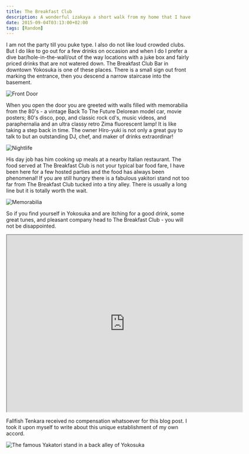 ```yaml
---
title: The Breakfast Club
description: A wonderful izakaya a short walk from my home that I have grown quite fond of over the years...
date: 2015-09-04T03:13:00+02:00
tags: [Random]
---
```

<div class="text-lg mt-2">
<p class="mb-2">I am not the party till you puke type. I also do not like loud crowded clubs. But I do like to go out for a few drinks on occasion and when I do I prefer a dive bar/hole-in-the-wall/out of the way locations with a juke box and fairly priced drinks that are not watered down. The Breakfast Club Bar in downtown Yokosuka is one of these places. There is a small sign out front marking the entrance, then you descend a narrow staircase into the basement.</p>

<img class="w-8/12 rounded-lg shadow-lg mx-auto" src="https://fallfish-tenkara-images.s3-us-west-1.amazonaws.com/FfT+-+The+Breakfast+Club/breakfast+club-dive+bar-yokosuka-japan-front+door.JPG" alt="Front Door" />

<p class="mt-2 mb-2">When you open the door you are greeted with walls filled with memorabilia from the 80's - a vintage Back To The Future Delorean model car, movie posters; 80's disco, pop, and classic rock cd's, music videos, and paraphernalia and an ultra classy retro Zima fluorescent lamp! It is like taking a step back in time. The owner Hiro-yuki is not only a great guy to talk to but an outstanding DJ, chef, and maker of drinks extraordinar!</p>

<img class="w-8/12 rounded-lg shadow-lg mx-auto" src="https://fallfish-tenkara-images.s3-us-west-1.amazonaws.com/FfT+-+The+Breakfast+Club/the+breakfast+club-dive+bar-yokosuka-japan-yokosukachuo-nightlife.JPG" alt="Nightlife" />

<p class="mt-2 mb-2">His day job has him cooking up meals at a nearby Italian restaurant. The food served at The Breakfast Club is not your typical bar food fare, I have been here for a few hosted parties and the food has always been phenomenal! If you are still hungry there is a fabulous yakitori stand not too far from The Breakfast Club tucked into a tiny alley. There is usually a long line but it is totally worth the wait.</p>

<img class="w-8/12 rounded-lg shadow-lg mx-auto" src="https://fallfish-tenkara-images.s3-us-west-1.amazonaws.com/FfT+-+The+Breakfast+Club/breakfast+club-dive+bar-yokosuka-japan-bar.JPG" alt="Memorabilia" />

<p class="mt-2 mb-2">So if you find yourself in Yokosuka and are itching for a good drink, some great tunes, and pleasant company head to The Breakfast Club - you will not be disappointed.</p>

<iframe src="https://www.google.com/maps/d/u/0/embed?mid=zaUCQfkWuJ3s.kkhcviAmHhSo" width="640" height="480"></iframe>

<p class="mt-2 mb-2">Fallfish Tenkara received no compensation whatsoever for this blog post. I took it upon myself to write about this unique establishment of my own accord.</p>

<img class="w-8/12 rounded-lg shadow-lg mx-auto" src="https://fallfish-tenkara-images.s3-us-west-1.amazonaws.com/FfT+-+The+Breakfast+Club/yakatori-dive+bar-yokosuka-japan.JPG" alt="The famous Yakatori stand in a back alley of Yokosuka" />
</div>


